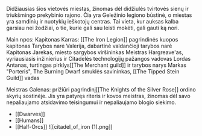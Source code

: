 Didžiausias šios vietovės miestas, žinomas dėl didžiulės tvirtovės sienų ir triukšmingo prekybinio rajono. Čia yra Geležinio legiono būstinė, o miestas yra samdinių ir nuotykių ieškotojų centras. Tai vieta, kur auksas kalba garsiau nei žodžiai, o tie, kurie gali sau leisti mokėti, gali gauti ką nori.

Main npcs:
Kapitonas Karras: [[The Iron Legion]] pagrindinės kuopos kapitonas
Tarybos narė Valerija, dabartinė valdančioji tarybos narė
Kapitonas Jarekas, miesto sargybos viršininkas
Meistras Hargreave'as, vyriausiasis inžinierius ir Citadelės technologijų pažangos vadovas
Lordas Antanas, turtingas pirklys[[The Merchant guild]] ir tarybos narys
Markas "Porteris", The Burning Dwarf smuklės savininkas, [[The Tipped Stein Guild]] vadas

Meistras Galenas: prižiūri pagrindinį[[The Knights of the Silver Rose]] ordino skyrių sostinėje. Jis yra patyręs riteris ir kovos meistras, žinomas dėl savo nepaliaujamo atsidavimo teisingumui ir nepaliaujamo blogio siekimo.



-   [[Dwarves]]
-   [[Humans]]
-   [[Half-Orcs]]
![[citadel_of_iron (1).png]]